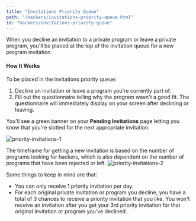 ```yaml
---
title: "Invitations Priority Queue"
path: "/hackers/invitations-priority-queue.html"
id: "hackers/invitations-priority-queue"
---
```


When you decline an invitation to a private program or leave a private program, you'll be placed at the top of the invitation queue for a new program invitation.

#### How It Works
To be placed in the invitations priority queue:
1. Decline an invitation or leave a program you're currently part of.
2. Fill out the questionnaire telling why the program wasn't a good fit. The questionnaire will immediately display on your screen after declining or leaving.

You'll see a green banner on your **Pending Invitations** page letting you know that you're slotted for the next appropriate invitation.

   ![priority-invitations-1](./images/priority-invitations-1.png)

The timeframe for getting a new invitation is based on the number of programs looking for hackers, which is also dependent on the number of programs that have been rejected or left.
   ![priority-invitations-2](./images/priority-invitations-2.png)

Some things to keep in mind are that: 
* You can only receive 1 priority invitation per day.
* For each original private invitation or program you decline, you have a total of 3 chances to receive a priority invitation that you like. You won't receive an invitation after you get your 3rd priority invitation for that original invitation or program you've declined.
